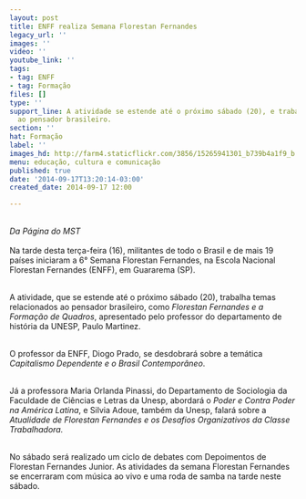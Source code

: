 ```yaml
---
layout: post
title: ENFF realiza Semana Florestan Fernandes
legacy_url: ''
images: ''
video: ''
youtube_link: ''
tags:
- tag: ENFF
- tag: Formação
files: []
type: ''
support_line: A atividade se estende até o próximo sábado (20), e trabalha temas relacionados
  ao pensador brasileiro.
section: ''
hat: Formação
label: ''
images_hd: http://farm4.staticflickr.com/3856/15265941301_b739b4a1f9_b.jpg
menu: educação, cultura e comunicação
published: true
date: '2014-09-17T13:20:14-03:00'
created_date: 2014-09-17 12:00

---
```

<p><img alt="" src="http://farm4.staticflickr.com/3856/15265941301_b739b4a1f9_b.jpg" /><br />
<br />
<em>Da P&aacute;gina do MST</em><br />
<br />
Na tarde desta ter&ccedil;a-feira (16), militantes de todo o Brasil e de mais 19 pa&iacute;ses iniciaram a 6&deg; Semana Florestan Fernandes, na Escola Nacional Florestan Fernandes (ENFF), em Guararema (SP).</p>

<p><br />
A atividade, que se estende at&eacute; o pr&oacute;ximo s&aacute;bado (20), trabalha temas relacionados ao pensador brasileiro, como <em>Florestan Fernandes e a Forma&ccedil;&atilde;o de Quadros</em>, apresentado pelo professor do departamento de hist&oacute;ria da UNESP, Paulo Martinez.</p>

<p><br />
O professor da ENFF, Diogo Prado, se desdobrar&aacute; sobre a tem&aacute;tica <em>Capitalismo Dependente e o Brasil Contempor&acirc;neo</em>.&nbsp;</p>

<p><br />
J&aacute; a professora Maria Orlanda Pinassi, do Departamento de Sociologia da Faculdade de Ci&ecirc;ncias e Letras da Unesp, abordar&aacute; o <em>Poder e Contra Poder na Am&eacute;rica Latina</em>, e Silvia Adoue, tamb&eacute;m da Unesp, falar&aacute; sobre a <em>Atualidade de Florestan Fernandes e os Desafios Organizativos da Classe Trabalhadora.&nbsp;</em></p>

<p><br />
No s&aacute;bado ser&aacute; realizado um ciclo de debates com Depoimentos de Florestan Fernandes Junior. As atividades da semana Florestan Fernandes se encerraram com m&uacute;sica ao vivo e uma roda de samba na tarde neste s&aacute;bado.</p>

<p>&nbsp;</p>
